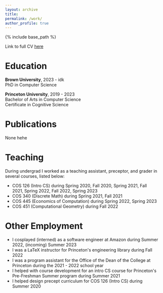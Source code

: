 ```yaml
---
layout: archive
title:
permalink: /work/
author_profile: true
---
```

{% include base_path %}

Link to full CV  <a href="https://youtube.com/shorts/NCoI4DXU5TE?feature=share" target="_blank">here</a>


Education
======

**Brown University**, 2023 - idk  
PhD in Computer Science  
  
**Princeton University**, 2019 - 2023    
Bachelor of Arts in Computer Science  
Certificate in Cognitive Science

Publications
======
None hehe

Teaching
======
During undergrad I worked as a teaching assistant, preceptor, and grader in several courses, listed below:
- COS 126 (Intro CS) during Spring 2020, Fall 2020, Spring 2021, Fall 2021, Spring 2022, Fall 2022, Spring 2023
- COS 340 (Discrete Math) during Spring 2021, Fall 2021
- COS 445 (Economics of Computation) during Spring 2022, Spring 2023
- COS 451 (Computational Geometry) during Fall 2022

Other Employment
======
- I cosplayed (interned) as a software engineer at Amazon during Summer 2022, (incoming) Summer 2023
- I was a LaTeX instructor for Princeton's engineering library during Fall 2022
- I was a program assistant for the Office of the Dean of the College at Princeton during the 2021 - 2022 school year
- I helped with course development for an intro CS course for Princeton's Pre-Freshman Summer program during Summer 2021
- I helped design precept curriculum for COS 126 (Intro CS) during Summer 2020

